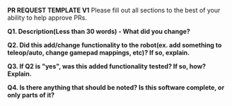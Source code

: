 **PR REQUEST TEMPLATE V1**
Please fill out all sections to the best of your ability to help approve PRs.

**Q1. Description(Less than 30 words) - What did you change?**


**Q2. Did this add/change functionality to the robot(ex. add something to teleop/auto, change gamepad mappings, etc)? If so, explain.**


**Q3. If Q2 is "yes", was this added functionality tested? If so, how? Explain.**


**Q4. Is there anything that should be noted? Is this software complete, or only parts of it?**


